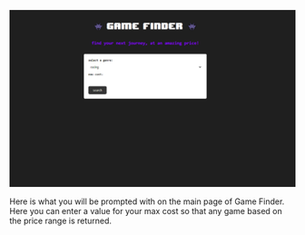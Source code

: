 ![A screenshot of the first look on the website.](https://github.com/grieve1/p1proj/blob/main/GameSnippet.png)

Here is what you will be prompted with on the main page of Game Finder. Here you can enter a value for your max cost so that any game based on the price range is returned.

